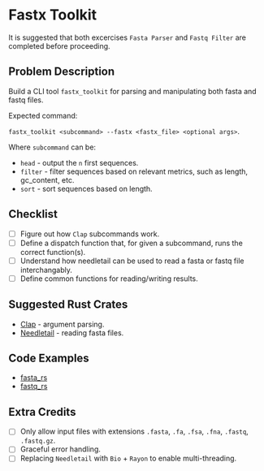 # Fastx Toolkit
It is suggested that both excercises `Fasta Parser` and `Fastq Filter` are completed before proceeding.

## Problem Description
Build a CLI tool `fastx_toolkit` for parsing and manipulating both fasta and fastq files.

Expected command:<br>

`fastx_toolkit <subcommand> --fastx <fastx_file> <optional args>`.

Where `subcommand` can be:
- `head` - output the `n` first sequences.
- `filter` - filter sequences based on relevant metrics, such as length, gc_content, etc.
- `sort` - sort sequences based on length.

## Checklist
- [ ] Figure out how `Clap` subcommands work.
- [ ] Define a dispatch function that, for given a subcommand, runs the correct function(s).
- [ ] Understand how needletail can be used to read a fasta or fastq file interchangably.
- [ ] Define common functions for reading/writing results.

## Suggested Rust Crates
- [Clap](https://docs.rs/clap/latest/clap/) - argument parsing.
- [Needletail](https://docs.rs/needletail/latest/needletail/) - reading fasta files.


## Code Examples
- [fasta_rs](https://github.com/OscarAspelin95/fasta_rs)
- [fastq_rs](https://github.com/OscarAspelin95/fastq_rs)

## Extra Credits
- [ ] Only allow input files with extensions `.fasta`, `.fa`, `.fsa`, `.fna`, `.fastq`, `.fastq.gz`.
- [ ] Graceful error handling.
- [ ] Replacing `Needletail` with `Bio` + `Rayon` to enable multi-threading.
